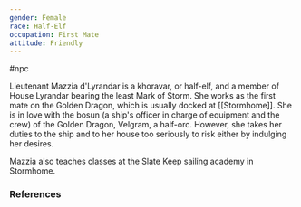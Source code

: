 ```yaml
---
gender: Female
race: Half-Elf
occupation: First Mate
attitude: Friendly
---
```

 #npc 

Lieutenant Mazzia d'Lyrandar is a khoravar, or half-elf, and a member of House Lyrandar bearing the least Mark of Storm. She works as the first mate on the Golden Dragon, which is usually docked at [[Stormhome]]. She is in love with the bosun (a ship's officer in charge of equipment and the crew) of the Golden Dragon, Velgram, a half-orc. However, she takes her duties to the ship and to her house too seriously to risk either by indulging her desires.

Mazzia also teaches classes at the Slate Keep sailing academy in Stormhome.

### References
